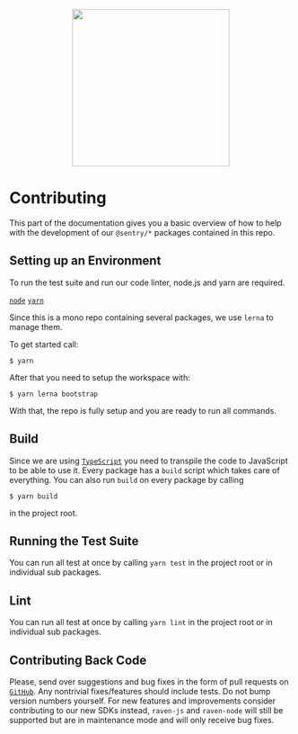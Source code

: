 <p align="center">
  <a href="https://sentry.io" target="_blank" align="center">
    <img src="https://sentry-brand.storage.googleapis.com/sentry-logo-black.png" width="280">
  </a>
  <br />
</p>

# Contributing

This part of the documentation gives you a basic overview of how to help with the development of our `@sentry/*`
packages contained in this repo.

## Setting up an Environment

To run the test suite and run our code linter, node.js and yarn are required.

[`node`](https://nodejs.org/download) [`yarn`](https://yarnpkg.com/en/docs/install)

Since this is a mono repo containing several packages, we use `lerna` to manage them.

To get started call:

```
$ yarn
```

After that you need to setup the workspace with:

```
$ yarn lerna bootstrap
```

With that, the repo is fully setup and you are ready to run all commands.

## Build

Since we are using [`TypeScript`](https://www.typescriptlang.org/) you need to transpile the code to JavaScript to be
able to use it. Every package has a `build` script which takes care of everything. You can also run `build` on every
package by calling

```
$ yarn build
```

in the project root.

## Running the Test Suite

You can run all test at once by calling `yarn test` in the project root or in individual sub packages.

## Lint

You can run all test at once by calling `yarn lint` in the project root or in individual sub packages.

## Contributing Back Code

Please, send over suggestions and bug fixes in the form of pull requests on
[`GitHub`](https://github.com/getsentry/sentry-javascript). Any nontrivial fixes/features should include tests. Do not
bump version numbers yourself. For new features and improvements consider contributing to our new SDKs instead,
`raven-js` and `raven-node` will still be supported but are in maintenance mode and will only receive bug fixes.
